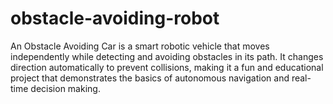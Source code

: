 # obstacle-avoiding-robot
An Obstacle Avoiding Car is a smart robotic vehicle that moves independently while detecting and avoiding obstacles in its path. It changes direction automatically to prevent collisions, making it a fun and educational project that demonstrates the basics of autonomous navigation and real-time decision making.

